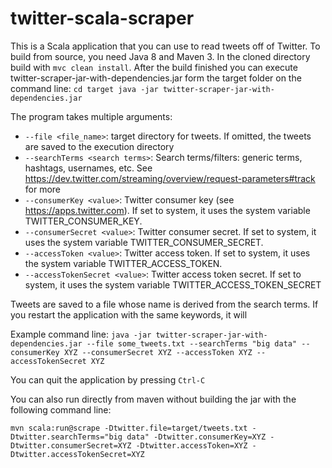 # twitter-scala-scraper

This is a Scala application that you can use to read tweets off of Twitter. To build from source, you need Java 8 and Maven 3. In the cloned directory build with  `mvc clean install`. After the build finished you can execute twitter-scraper-jar-with-dependencies.jar form the target folder on the command line: 
`cd target
java -jar twitter-scraper-jar-with-dependencies.jar`

The program takes multiple arguments:
- `--file <file_name>`: target directory for tweets. If omitted, the tweets are saved to the execution directory
- `--searchTerms <search terms>`: Search terms/filters: generic terms, hashtags, usernames, etc. See https://dev.twitter.com/streaming/overview/request-parameters#track for more
- `--consumerKey <value>`: Twitter consumer key (see https://apps.twitter.com). If set to system, it uses the system variable TWITTER_CONSUMER_KEY.
- `--consumerSecret <value>`: Twitter consumer secret. If set to system, it uses the system variable TWITTER_CONSUMER_SECRET.
- `--accessToken <value>`: Twitter access token. If set to system, it uses the system variable TWITTER_ACCESS_TOKEN.
- `--accessTokenSecret <value>`: Twitter access token secret. If set to system, it uses the system variable TWITTER_ACCESS_TOKEN_SECRET

Tweets are saved to a file whose name is derived from the search terms. If you restart the application with the same keywords, it will 

Example command line:
`java -jar twitter-scraper-jar-with-dependencies.jar --file some_tweets.txt --searchTerms "big data" --consumerKey XYZ --consumerSecret XYZ --accessToken XYZ --accessTokenSecret XYZ`

You can quit the application by pressing `Ctrl-C`

You can also run directly from maven without building the jar with the following command line:

`mvn scala:run@scrape -Dtwitter.file=target/tweets.txt -Dtwitter.searchTerms="big data" -Dtwitter.consumerKey=XYZ -Dtwitter.consumerSecret=XYZ -Dtwitter.accessToken=XYZ -Dtwitter.accessTokenSecret=XYZ`


